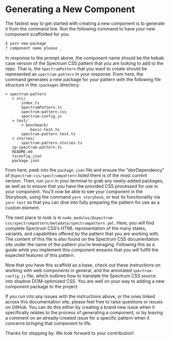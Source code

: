 # Generating a New Component

The fastest way to get started with creating a new component is to generate it from the command line. Run the following command to have your new component scaffolded for you:

```bash
$ yarn new-package
? component name please _
```

In response to the prompt above, the component name should be the kebab case version of the Spectrum CSS pattern that you are looking to add to the repo. That is, the `SpectrumPattern` that you want to create should be represented as `spectrum-pattern` in your response. From here, the command generates a new package for your pattern with the following file structure in the `/packages` directory:

```
> spectrum-pattern
   > src/
       index.ts
       SpectrumPattern.ts
       spectrum-pattern.css
       spectrum-config.js
   > test/
       > benchmark/
           basic-test.ts
       spectrum-pattern.test.ts
   > stories/
       spectrum-pattern.stories.ts
   sp-spectrum-pattern.ts
   README.md
   tsconfig.json
   package.json
```

From here, peek into the `package.json` file and ensure the "devDependency" of `@spectrum-css/spectrumpattern` listed there is of the most current version. Then, run `yarn` in your terminal to grab any newly-added packages, as well as to ensure that you have the provided CSS processed for use in your component. You'll now be able to see your component in the Storybook, using the command `yarn storybook`, or test its functionality via `yarn test` so that you can dive into fully preparing the pattern for use as a custom element.

The next place to look is in `node_modules/@spectrum-css/spectrumpattern/metadata/spectrumpattern.yml`. Here, you will find complete Spectrum CSS’s HTML representation of the many states, variants, and capabilities offered by the pattern that you are working with. The content of this file is also found on the <sp-link href="https://opensource.adobe.com/spectrum-css" target="_blank">Spectrum CSS documentation site</sp-link> under the name of the pattern you’re leveraging. Following this as a guide while you implement this component ensures that you will fulfill the expected features of this pattern.

Now that you have this scaffold as a base, check out <sp-link href="guides/developing-components">these instructions</sp-link> on working with web components in general, and the <sp-link href="guides/spectrum-config">annotated `spectrum-config.js`</sp-link> file, which outlines how to translate the Spectrum CSS source into shadow DOM-optimized CSS. You are well on your way to adding a new component package to the project.

If you run into any issues with the instructions above, or the ones linked across this documentation site, please feel free to <sp-link href="https://github.com/adobe/spectrum-web-components/discussions" target="_blank">raise questions</sp-link> or <sp-link href="https://github.com/adobe/spectrum-web-components/issues" target="_blank">issues</sp-link> on GitHub. You can do this either by creating a brand new issue when it specifically relates to the process of generating a component, or by leaving a comment on an already-created issue for a specific pattern when it concerns bringing that component to life.

Thanks for stopping by. We look forward to your contribution!
